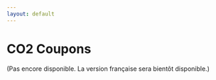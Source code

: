 ```yaml
---
layout: default
---
```

# CO2 Coupons

(Pas encore disponible. La version française sera bientôt disponible.)

